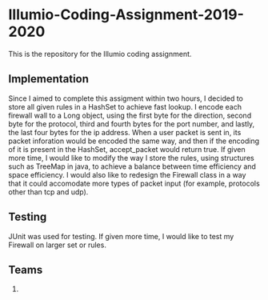 # Illumio-Coding-Assignment-2019-2020
This is the repository for the Illumio coding assignment.

## Implementation
Since I aimed to complete this assigment within two hours, I decided to store all given rules in a HashSet to achieve fast lookup. I encode each firewall wall to a Long object, using the first byte for the direction, second byte for the protocol, third and fourth bytes for the port number, and lastly, the last four bytes for the ip address. When a user packet is sent in, its packet inforation would be encoded the same way, and then if the encoding of it is present in the HashSet, accept_packet would return true. If given more time, I would like to modify the way I store the rules, using structures such as TreeMap in java, to achieve a balance between time efficiency and space efficiency. I would also like to redesign the Firewall class in a way that it could accomodate more types of packet input (for example, protocols other than tcp and udp). 

## Testing
JUnit was used for testing. If given more time, I would like to test my Firewall on larger set or rules. 

## Teams
1. 
